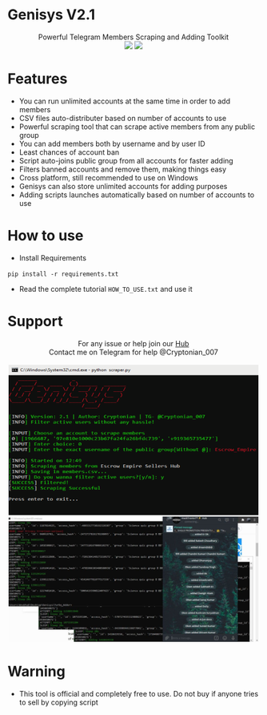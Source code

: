 # Genisys V2.1
<p align='center'>
  Powerful Telegram Members Scraping and Adding Toolkit<br>
  <a href="https://t.me/joinchat/AAAAAEivg18nL5WJOPdokA"><img src="https://img.shields.io/badge/Telegram-HackTronix1-green"></a> <a href="https://www.instagram.com/cryptonian0"><img src="https://img.shields.io/badge/FollowOn-Instagram-green"></a>
  </p>

# Features

* You can run unlimited accounts at the same time in order to add members
* CSV files auto-distributer based on number of accounts to use
* Powerful scraping tool that can scrape active members from any public group
* You can add members both by username and by user ID
* Least chances of account ban
* Script auto-joins public group from all accounts for faster adding
* Filters banned accounts and remove them, making things easy
* Cross platform, still recommended to use on Windows
* Genisys can also store unlimited accounts for adding purposes
* Adding scripts launches automatically based on number of accounts to use

# How to use

* Install Requirements

`pip install -r requirements.txt`

* Read the complete tutorial `HOW_TO_USE.txt` and use it

# Support
<p align='center'>
  For any issue or help join our <a href='https://t.me/HackTronix_Hub'> Hub </a><br>
  Contact me on Telegram for help @Cryptonian_007<br><br>
  <img src="https://github.com/Cryptonian007/Genisys/blob/main/img/img2.png" width="500" height="300"><br>
  <img src="https://github.com/Cryptonian007/Genisys/blob/main/img/img1.jpg" width="500" height="250">
  </p>
  
# Warning

* This tool is official and completely free to use. Do not buy if anyone tries to sell by copying script 
